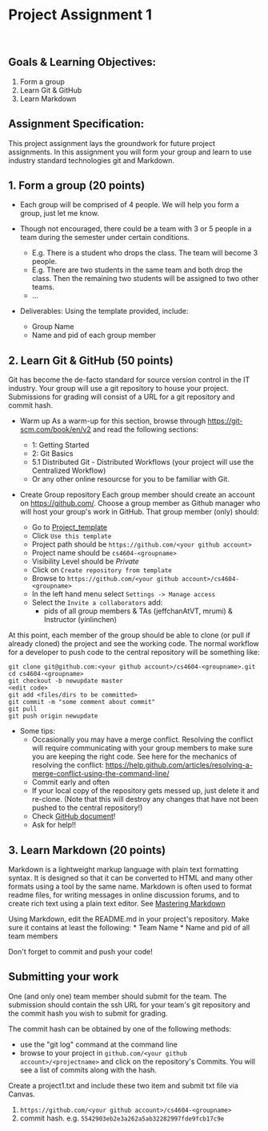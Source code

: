 # Project Assignment 1
 
## Goals & Learning Objectives:
1.	Form a group
2.	Learn Git & GitHub
3.	Learn Markdown

## Assignment Specification:
This project assignment lays the groundwork for future project assignments. In this assignment you will form your group and learn to use industry standard technologies git and Markdown.

## 1. Form a group (20 points)

* Each group will be comprised of 4 people. We will help you form a group, just let me know. 
* Though not encouraged, there could be a team with 3 or 5 people in a team during the semester under certain conditions.
    * E.g. There is a student who drops the class. The team will become 3 people. 
    * E.g. There are two students in the same team and both drop the class. Then the remaining two students will be assigned to two other teams.
    * ...

* Deliverables: 
    Using the template provided, include:
    * Group Name
    * Name and pid of each group member

## 2. Learn Git & GitHub (50 points)
Git has become the de-facto standard for source version control in the IT industry. Your group will use a git repository to house your project. Submissions for grading will consist of a URL for a git repository and commit hash.

* Warm up
As a warm-up for this section, browse through https://git-scm.com/book/en/v2 and read the following sections:
    * 1: Getting Started 
    * 2: Git Basics
    * 5.1 Distributed Git - Distributed Workflows (your project will use the Centralized Workflow)
    * Or any other online resourcse for you to be familiar with Git. 

* Create Group repository
Each group member should create an account on https://github.com/. 
Choose a group member as Github manager who will host your group's work in GitHub. That group member (only) should:
    * Go to [Project_template](https://github.com/VTCourses/Project_template) 
    * Click `Use this template`
    * Project path should be `https://github.com/<your github account>`
    * Project name should be `cs4604-<groupname>`
    * Visibility Level should be *Private* 
    * Click on `Create repository from template`
    * Browse to `https://github.com/<your github account>/cs4604-<groupname>`
    * In the left hand menu select `Settings -> Manage access` 
    * Select the `Invite a collaborators` add:
        * pids of all group members & TAs (jeffchanAtVT, mrumi) & Instructor (yinlinchen)
        

At this point, each member of the group should be able to clone (or pull if already cloned) the project and see the working code. The normal workflow for a developer to push code to the central repository will be something like:

```
git clone git@github.com:<your github account>/cs4604-<groupname>.git
cd cs4604-<groupname>
git checkout -b newupdate master
<edit code>
git add <files/dirs to be committed>
git commit -m "some comment about commit"
git pull
git push origin newupdate
```

* Some tips:
    * Occasionally you may have a merge conflict. Resolving the conflict will require communicating with your group members to make sure you are keeping the right code. See here for the mechanics of resolving the conflict: https://help.github.com/articles/resolving-a-merge-conflict-using-the-command-line/
    * Commit early and often
    * If your local copy of the repository gets messed up, just delete it and re-clone. (Note that this will destroy any changes that have not been pushed to the central repository!)
    * Check [GitHub document](https://docs.github.com/en)!
    * Ask for help!!

## 3. Learn Markdown (20 points)

Markdown is a lightweight markup language with plain text formatting syntax. It is designed so that it can be converted to HTML and many other formats using a tool by the same name. Markdown is often used to format readme files, for writing messages in online discussion forums, and to create rich text using a plain text editor. See [Mastering Markdown](https://guides.github.com/features/mastering-markdown/)

Using Markdown, edit the README.md in your project's repository. Make sure it contains at least the following:
    * Team Name
    * Name and pid of all team members

Don't forget to commit and push your code!

## Submitting your work
One (and only one) team member should submit for the team. The submission should contain the ssh URL for your team's git repository and the commit hash you wish to submit for grading.

The commit hash can be obtained by one of the following methods:
* use the "git log" command at the command line
* browse to your project in `github.com/<your github account>/<projectname>` and click on the repository's Commits.  You will see a list of commits along with the hash. 

Create a project1.txt and include these two item and submit txt file via Canvas.
1. `https://github.com/<your github account>/cs4604-<groupname>`
2. commit hash. e.g. `5542903eb2e3a262a5ab32282997fde9fcb17c9e`
